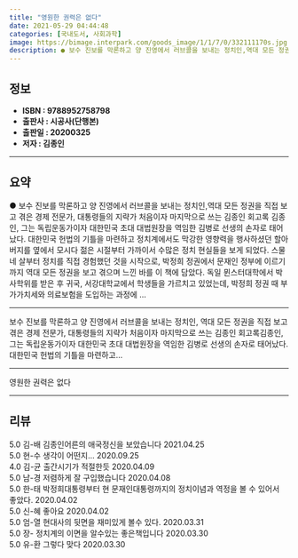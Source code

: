```yaml
---
title: "영원한 권력은 없다"
date: 2021-05-29 04:44:48
categories: [국내도서, 사회과학]
image: https://bimage.interpark.com/goods_image/1/1/7/0/332111170s.jpg
description: ● 보수 진보를 막론하고 양 진영에서 러브콜을 보내는 정치인,역대 모든 정권을 직접 보고 겪은 경제 전문가, 대통령들의 지략가 처음이자 마지막으로 쓰는 김종인 회고록 김종인, 그는 독립운동가이자 대한민국 초대 대법원장을 역임한 김병로 선생의 손자로 태어났다. 대한민국 헌법의 기틀을 마
---
```


## **정보**

- **ISBN : 9788952758798**
- **출판사 : 시공사(단행본)**
- **출판일 : 20200325**
- **저자 : 김종인**

------



## **요약**

●  보수 진보를 막론하고 양 진영에서 러브콜을 보내는 정치인,역대 모든 정권을 직접 보고 겪은 경제 전문가, 대통령들의 지략가 처음이자 마지막으로 쓰는 김종인 회고록 김종인, 그는 독립운동가이자 대한민국 초대 대법원장을 역임한 김병로 선생의 손자로 태어났다. 대한민국 헌법의 기틀을 마련하고 정치계에서도 막강한 영향력을 행사하셨던 할아버지를 옆에서 모시다 젊은 시절부터 가까이서 수많은 정치 현실들을 보게 되었다. 스물네 살부터 정치를 직접 경험했던 것을 시작으로, 박정희 정권에서 문재인 정부에 이르기까지 역대 모든 정권을 보고 겪으며 느낀 바를 이 책에 담았다. 독일 뮌스터대학에서 박사학위를 받은 후 귀국, 서강대학교에서 학생들을 가르치고 있었는데, 박정희 정권 때 부가가치세와 의료보험을 도입하는 과정에 ...

------

보수 진보를 막론하고 양 진영에서 러브콜을 보내는 정치인,
역대 모든 정권을 직접 보고 겪은 경제 전문가, 대통령들의 지략가 
처음이자 마지막으로 쓰는 김종인 회고록김종인, 그는 독립운동가이자 대한민국 초대 대법원장을 역임한 김병로 선생의 손자로 태어났다. 대한민국 헌법의 기틀을 마련하고... 

------


영원한 권력은 없다 

------


## **리뷰** 

5.0 김-배 김종인어른의 애국정신을 보았습니다 2021.04.25 <br/>5.0 현-수 생각이 어떤지... 2020.09.25 <br/>4.0 김-균 출간시기가 적절한듯 2020.04.09 <br/>5.0 남-경 저렴하게 잘 구입했습니다 2020.04.08 <br/>5.0 한-태 박정희대통령부터 현 문재인대통령까지의 정치이념과 역정을 볼 수 있어서 좋았다. 2020.04.02 <br/>5.0 신-혜 좋아요 2020.04.02 <br/>5.0 엄-열 현대사의 뒷면을 재미있게 볼수 있다. 2020.03.31 <br/>5.0 장- 정치계의 이면을 알수있는 좋은책입니다 2020.03.30 <br/>5.0 유-환 그렇다 맞다 2020.03.30 <br/>